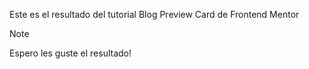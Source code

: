 Este es el resultado del tutorial Blog Preview Card de Frontend Mentor

>[!NOTE]
Espero les guste el resultado!
